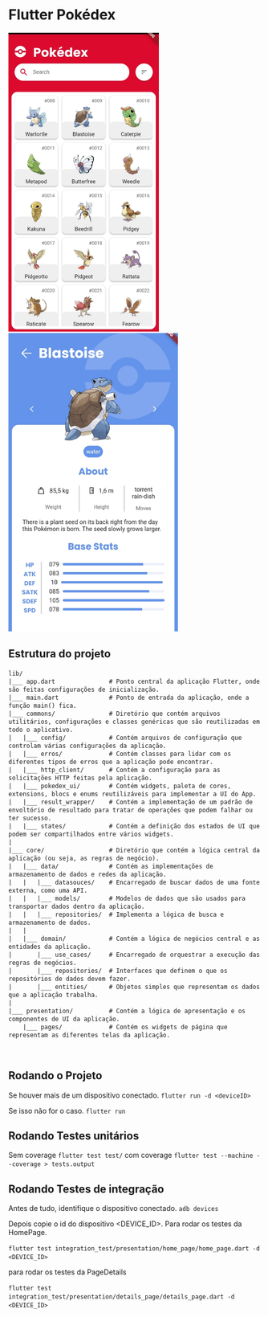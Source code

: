 # Flutter Pokédex

<img src="assets/doc/home.jpeg"  width="300">
<img src="assets/doc/details.jpeg"  width="338">

## Estrutura do projeto

```
lib/
|___ app.dart               # Ponto central da aplicação Flutter, onde são feitas configurações de inicialização.
|___ main.dart              # Ponto de entrada da aplicação, onde a função main() fica.
|___ commons/               # Diretório que contém arquivos utilitários, configurações e classes genéricas que são reutilizadas em todo o aplicativo.
|   |___ config/            # Contém arquivos de configuração que controlam várias configurações da aplicação.
|   |___ erros/             # Contém classes para lidar com os diferentes tipos de erros que a aplicação pode encontrar.
|   |___ http_client/       # Contém a configuração para as solicitações HTTP feitas pela aplicação.
|   |___ pokedex_ui/        # Contém widgets, paleta de cores, extensions, blocs e enums reutilizáveis para implementar a UI do App.
|   |___ result_wrapper/    # Contém a implementação de um padrão de envoltório de resultado para tratar de operações que podem falhar ou ter sucesso.
|   |___ states/            # Contém a definição dos estados de UI que podem ser compartilhados entre vários widgets.
|   
|___ core/                  # Diretório que contém a lógica central da aplicação (ou seja, as regras de negócio).
|   |___ data/              # Contém as implementações de armazenamento de dados e redes da aplicação.
|   |   |___ datasouces/    # Encarregado de buscar dados de uma fonte externa, como uma API.
|   |   |___ models/        # Modelos de dados que são usados para transportar dados dentro da aplicação.
|   |   |___ repositories/  # Implementa a lógica de busca e armazenamento de dados.
|   |   
|   |___ domain/            # Contém a lógica de negócios central e as entidades da aplicação.
|       |___ use_cases/     # Encarregado de orquestrar a execução das regras de negócios.
|       |___ repositories/  # Interfaces que definem o que os repositórios de dados devem fazer.
|       |___ entities/      # Objetos simples que representam os dados que a aplicação trabalha.
|
|___ presentation/          # Contém a lógica de apresentação e os componentes de UI da aplicação.
    |___ pages/             # Contém os widgets de página que representam as diferentes telas da aplicação.
         
    

```

## Rodando o Projeto

Se houver mais de um dispositivo conectado.
``flutter run -d <deviceID>``

Se isso não for o caso.
```flutter run ```

## Rodando Testes unitários

Sem coverage
```flutter test test/```
com coverage
```flutter test --machine --coverage > tests.output```

## Rodando Testes de integração

Antes de tudo, identifique o dispositivo conectado.
``adb devices``

Depois copie o id do dispositivo <DEVICE_ID>.
Para rodar os testes da HomePage.

```flutter test integration_test/presentation/home_page/home_page.dart -d <DEVICE_ID>```

para rodar os testes da PageDetails

```flutter test integration_test/presentation/details_page/details_page.dart -d <DEVICE_ID>```